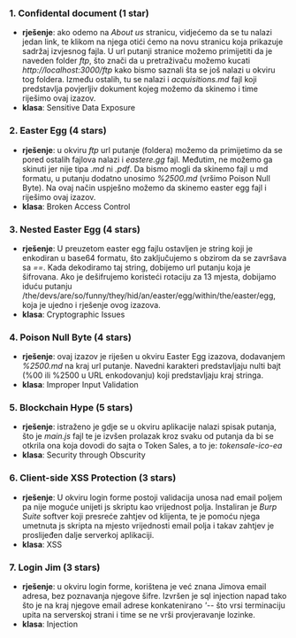 ### 1. Confidental document (1 star)
- **rješenje**: ako odemo na *About us* stranicu, vidjećemo da se tu nalazi jedan link, te klikom na njega otići ćemo na novu stranicu koja prikazuje sadržaj izvjesnog fajla. U url putanji stranice možemo primijetiti da je naveden folder *ftp*, što znači da u pretraživaču možemo kucati *http://localhost:3000/ftp* kako bismo saznali šta se još nalazi u okviru tog foldera. Između ostalih, tu se nalazi i *acquisitions.md* fajl koji predstavlja povjerljiv dokument kojeg možemo da skinemo i time riješimo ovaj izazov.
- **klasa**: Sensitive Data Exposure

### 2. Easter Egg (4 stars)
- **rješenje**: u okviru *ftp* url putanje (foldera) možemo da primijetimo da se pored ostalih fajlova  nalazi i *eastere.gg* fajl. Međutim, ne možemo ga skinuti jer nije tipa *.md* ni *.pdf*. Da bismo mogli da skinemo fajl u md formatu, u putanju dodatno unosimo *%2500.md* (vršimo Poison Null Byte). Na ovaj način uspješno možemo da skinemo easter egg fajl i riješimo ovaj izazov.
- **klasa**: Broken Access Control

### 3. Nested Easter Egg (4 stars)
- **rješenje**: U preuzetom easter egg fajlu ostavljen je string koji je enkodiran u base64 formatu, što zaključujemo s obzirom da se završava sa *==*. Kada dekodiramo taj string, dobijemo url putanju koja je šifrovana. Ako je dešifrujemo koristeći rotaciju za 13 mjesta, dobijamo iduću putanju /the/devs/are/so/funny/they/hid/an/easter/egg/within/the/easter/egg, koja je ujedno i rješenje ovog izazova.
- **klasa**: Cryptographic Issues

### 4. Poison Null Byte (4 stars)
- **rješenje**: ovaj izazov je riješen u okviru Easter Egg izazova, dodavanjem *%2500.md* na kraj url putanje. Navedni karakteri predstavljaju nulti bajt (%00 ili %2500 u URL enkodovanju) koji predstavljaju kraj stringa.
- **klasa**: Improper Input Validation


### 5. Blockchain Hype (5 stars)
- **rješenje**: istraženo je gdje se u okviru aplikacije nalazi spisak putanja, što je *main.js* fajl te je izvšen prolazak kroz svaku od putanja da bi se otkrila ona koja dovodi do sajta o Token Sales, a to je: *tokensale-ico-ea*
- **klasa**: Security through Obscurity

### 6. Client-side XSS Protection (3 stars)
- **rješenje**: U okviru login forme postoji validacija unosa nad email poljem pa nije moguće unijeti js skriptu kao vrijednost polja. Instaliran je *Burp Suite* softver koji presreće zahtjev od klijenta, te je pomoću njega umetnuta js skripta na mjesto vrijednosti email polja i takav zahtjev je proslijeđen dalje serverkoj aplikaciji. 
- **klasa**: XSS

### 7. Login Jim (3 stars)
- **rješenje**: u okviru login forme, korištena je već znana Jimova email adresa, bez poznavanja njegove šifre. Izvršen je sql injection napad tako što je na kraj njegove email adrese konkatenirano *'--* što vrsi terminaciju upita na serverskoj strani i time se ne vrši provjeravanje lozinke.
- **klasa**: Injection